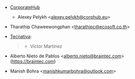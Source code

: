 - [CorporateHub](https://corporatehub.eu/)

  - Alexey Pelykh \<<alexey.pelykh@corphub.eu>\>

- Tharathip Chaweewongphan \<<tharathipc@ecosoft.co.th>\>

- [Tecnativa](https://www.tecnativa.com):

  > - Víctor Martínez

- Alberto Nieto de Pablos \<<alberto.nieto@braintec.com>\>
  (<https://braintec.com>)

- Manish Bohra \<<manishkumarbohra@outlook.com>\>
